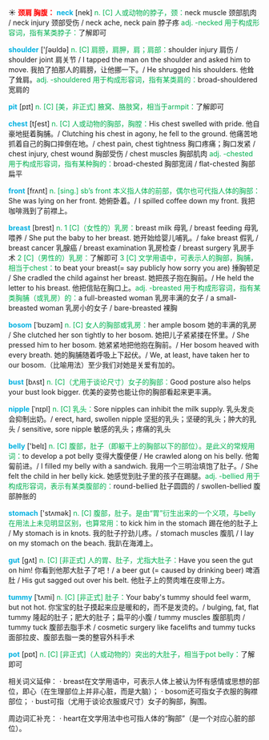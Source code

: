☀ <font color="red">**颈肩 胸腹：**</font>
<font color="sky blue">**neck**</font> [nek] 
<font color="#00b050">n. [C] 人或动物的脖子，颈：</font>neck muscle 颈部肌肉 / neck injury 颈部受伤 / neck ache, neck pain 脖子疼 <font color="#00b050">adj. -necked 用于构成形容词，指有某类脖子：</font>了解即可

<font color="sky blue">**shoulder**</font> ['ʃəʊldə] 
<font color="#00b050">n. [C] 肩膀，肩胛，肩；肩部：</font>shoulder injury 肩伤 / shoulder joint 肩关节 / I tapped the man on the shoulder and asked him to move. 我拍了拍那人的肩膀，让他挪一下。/ He shrugged his shoulders. 他耸了耸肩。<font color="#00b050">adj. -shouldered 用于构成形容词，指有某类肩的：</font>broad-shouldered 宽肩的
           
<font color="sky blue">**pit**</font> [pɪt]
<font color="#00b050">n. [C] [美，非正式] 腋窝、胳肢窝，相当于armpit：</font>了解即可
 
<font color="sky blue">**chest**</font> [tʃest] 
<font color="#00b050">n. [C] 人或动物的胸部，胸膛：</font>His chest swelled with pride. 他自豪地挺着胸脯。/ Clutching his chest in agony, he fell to the ground. 他痛苦地抓着自己的胸口摔倒在地。/ chest pain, chest tightness 胸口疼痛；胸口发紧 / chest injury, chest wound 胸部受伤 / chest muscles 胸部肌肉 <font color="#00b050">adj. -chested 用于构成形容词，指有某种胸的：</font>broad-chested 胸部宽阔 / flat-chested 胸部扁平

<font color="sky blue">**front**</font> [frʌnt] 
<font color="#00b050">n. [sing.] sb’s front 本义指人体的前部，偶尔也可代指人体的胸部：</font>She was lying on her front. 她俯卧着。/ I spilled coffee down my front. 我把咖啡溅到了前襟上。

<font color="sky blue">**breast**</font> [brest] 
<font color="#00b050">n. 1 [C]（女性的）乳房：</font>breast milk 母乳 / breast feeding 母乳喂养 / She put the baby to her breast. 她开始给婴儿哺乳。/ fake breast 假乳 / breast cancer 乳腺癌 / breast examination 乳房检查 / breast surgery 乳房手术 <font color="#00b050">2 [C]（男性的）乳房：</font>了解即可 <font color="#00b050">3 [C] 文学用语中，可表示人的胸部，胸脯，相当于chest：</font>to beat your breast(= say publicly how sorry you are) 捶胸顿足 / She cradled the child against her breast. 她把孩子抱在胸前。/ He held the letter to his breast. 他把信贴在胸口上。<font color="#00b050">adj. -breasted 用于构成形容词，指有某类胸脯（或乳房）的：</font>a full-breasted woman 乳房丰满的女子 / a small-breasted woman 乳房小的女子 / bare-breasted 裸胸
           
<font color="sky blue">**bosom**</font> [ˈbʊzəm]
<font color="#00b050">n. [C] 女人的胸部或乳房：</font>her ample bosom 她的丰满的乳房 / She clutched her son tightly to her bosom. 她把儿子紧紧搂在怀里。/ She pressed him to her bosom. 她紧紧地把他抱在胸前。/ Her bosom heaved with every breath. 她的胸脯随着呼吸上下起伏。/ We, at least, have taken her to our bosom.（比喻用法）至少我们对她是关爱有加的。
           
<font color="sky blue">**bust**</font> [bʌst]
<font color="#00b050">n. [C]（尤用于谈论尺寸）女子的胸部：</font>Good posture also helps your bust look bigger. 优美的姿势也能让你的胸部看起来更丰满。
           
<font color="sky blue">**nipple**</font> [ˈnɪpl]
<font color="#00b050">n. [C] 乳头：</font>Sore nipples can inhibit the milk supply. 乳头发炎会抑制出奶。/ erect, hard, swollen nipple 坚挺的乳头；坚硬的乳头；肿大的乳头 / sensitive, sore nipple 敏感的乳头；疼痛的乳头

<font color="sky blue">**belly**</font> ['belɪ] 
<font color="#00b050">n. [C] 腹部，肚子（即躯干上的胸部以下的部位）。是此义的常规用词：</font>to develop a pot belly 变得大腹便便 / He crawled along on his belly. 他匍匐前进。/ I filled my belly with a sandwich. 我用一个三明治填饱了肚子。/ She felt the child in her belly kick. 她感觉到肚子里的孩子在踢腿。<font color="#00b050">adj. -bellied 用于构成形容词，表示有某类腹部的：</font>round-bellied 肚子圆圆的 / swollen-bellied 腹部肿胀的

<font color="sky blue">**stomach**</font> ['stʌmək] 
<font color="#00b050">n. [C] 腹部，肚子。是由“胃”衍生出来的一个义项，与belly在用法上未见明显区别，也算常用：</font>to kick him in the stomach 踢在他的肚子上 / My stomach is in knots. 我的肚子拧劲儿疼。/ stomach muscles 腹肌 / I lay on my stomach on the beach. 我趴在海滩上。
           
<font color="sky blue">**gut**</font> [gʌt]
<font color="#00b050">n. [C] [非正式] 人的胃、肚子，尤指大肚子：</font>Have you seen the gut on him! 你看到他那大肚子了吧！/ a beer gut (= caused by drinking beer) 啤酒肚 / His gut sagged out over his belt. 他肚子上的赘肉堆在皮带上方。
           
<font color="sky blue">**tummy**</font> [ˈtʌmi]
<font color="#00b050">n. [C] [非正式] 肚子：</font>Your baby's tummy should feel warm, but not hot. 你宝宝的肚子摸起来应是暖和的，而不是发烫的。/ bulging, fat, flat tummy 隆起的肚子；肥大的肚子；扁平的小腹 / tummy muscles 腹部肌肉 / tummy tuck 腹部去脂手术 / cosmetic surgery like facelifts and tummy tucks 面部拉皮、腹部去脂一类的整容外科手术

<font color="sky blue">**pot**</font> [pɒt] 
<font color="#00b050">n. [C] [非正式]（人或动物的）突出的大肚子，相当于pot belly：</font>了解即可

相关词义延伸：
· breast在文学用语中，可表示人体上被认为怀有感情或思想的部位，即心（在生理部位上并非心脏，而是大脑）；
· bosom还可指女子衣服的胸襟部位；
· bust可指（尤用于谈论衣服或尺寸）女子的胸部，胸围。

周边词汇补充：
· heart在文学用法中也可指人体的“胸部”（是一个对应心脏的部位）。



